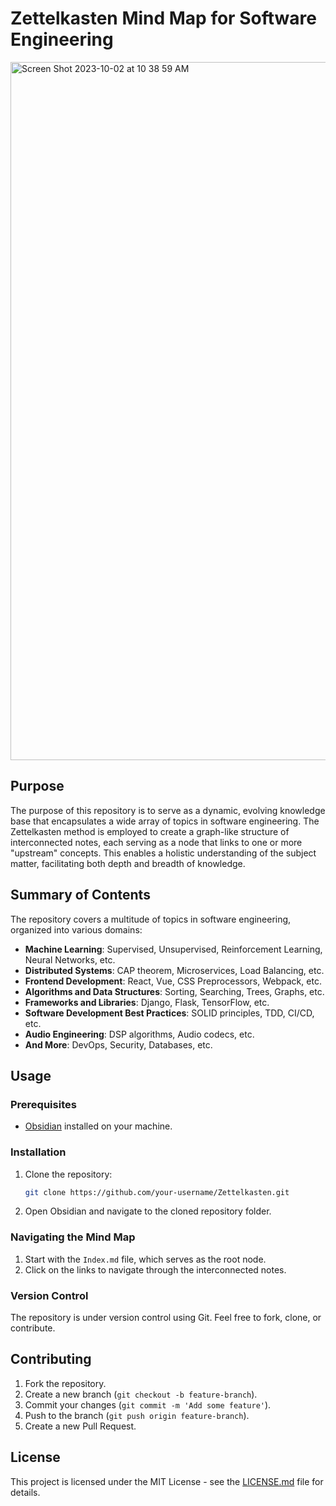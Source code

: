 

# Zettelkasten Mind Map for Software Engineering

<img width="1117" alt="Screen Shot 2023-10-02 at 10 38 59 AM" src="https://github.com/MadisonEvans94/Zettelkasten/assets/100099375/8c270f14-e86a-41d4-8fbb-6ae91f65f113">

## Purpose

The purpose of this repository is to serve as a dynamic, evolving knowledge base that encapsulates a wide array of topics in software engineering. The Zettelkasten method is employed to create a graph-like structure of interconnected notes, each serving as a node that links to one or more "upstream" concepts. This enables a holistic understanding of the subject matter, facilitating both depth and breadth of knowledge.

## Summary of Contents

The repository covers a multitude of topics in software engineering, organized into various domains:

- **Machine Learning**: Supervised, Unsupervised, Reinforcement Learning, Neural Networks, etc.
- **Distributed Systems**: CAP theorem, Microservices, Load Balancing, etc.
- **Frontend Development**: React, Vue, CSS Preprocessors, Webpack, etc.
- **Algorithms and Data Structures**: Sorting, Searching, Trees, Graphs, etc.
- **Frameworks and Libraries**: Django, Flask, TensorFlow, etc.
- **Software Development Best Practices**: SOLID principles, TDD, CI/CD, etc.
- **Audio Engineering**: DSP algorithms, Audio codecs, etc.
- **And More**: DevOps, Security, Databases, etc.

## Usage

### Prerequisites

- [Obsidian](https://obsidian.md/) installed on your machine.

### Installation

1. Clone the repository:
    ```bash
    git clone https://github.com/your-username/Zettelkasten.git
    ```

2. Open Obsidian and navigate to the cloned repository folder.

### Navigating the Mind Map

1. Start with the `Index.md` file, which serves as the root node.
2. Click on the links to navigate through the interconnected notes.

### Version Control

The repository is under version control using Git. Feel free to fork, clone, or contribute.

## Contributing

1. Fork the repository.
2. Create a new branch (`git checkout -b feature-branch`).
3. Commit your changes (`git commit -m 'Add some feature'`).
4. Push to the branch (`git push origin feature-branch`).
5. Create a new Pull Request.

## License

This project is licensed under the MIT License - see the [LICENSE.md](LICENSE.md) file for details.
